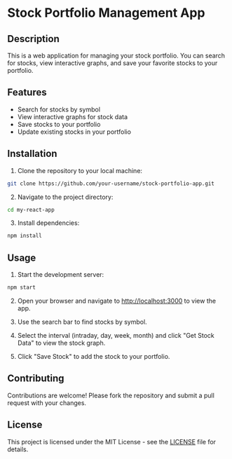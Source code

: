 
# Stock Portfolio Management App

## Description

This is a web application for managing your stock portfolio. You can search for stocks, view interactive graphs, and save your favorite stocks to your portfolio.

## Features

- Search for stocks by symbol
- View interactive graphs for stock data
- Save stocks to your portfolio
- Update existing stocks in your portfolio

## Installation

1. Clone the repository to your local machine:

```bash
git clone https://github.com/your-username/stock-portfolio-app.git
```

2. Navigate to the project directory:

```bash
cd my-react-app
```

3. Install dependencies:

```bash
npm install
```

## Usage

1. Start the development server:

```bash
npm start
```

2. Open your browser and navigate to [http://localhost:3000](http://localhost:3000) to view the app.

3. Use the search bar to find stocks by symbol.

4. Select the interval (intraday, day, week, month) and click "Get Stock Data" to view the stock graph.

5. Click "Save Stock" to add the stock to your portfolio.

## Contributing

Contributions are welcome! Please fork the repository and submit a pull request with your changes.

## License

This project is licensed under the MIT License - see the [LICENSE](LICENSE) file for details.
